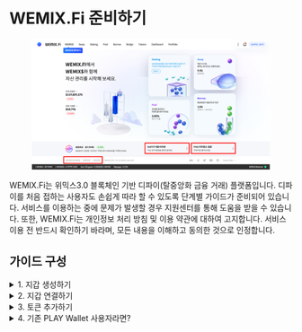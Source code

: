# WEMIX.Fi 준비하기

<figure><img src="../../.gitbook/assets/basic_guide_1.png" alt=""><figcaption></figcaption></figure>

WEMIX.Fi는 위믹스3.0 블록체인 기반 디파이(탈중앙화 금융 거래) 플랫폼입니다. 디파이를 처음 접하는 사용자도 손쉽게 따라 할 수 있도록 단계별 가이드가 준비되어 있습니다. 서비스를 이용하는 중에 문제가 발생할 경우 지원센터를 통해 도움을 받을 수 있습니다. 또한, WEMIX.Fi는 개인정보 처리 방침 및 이용 약관에 대하여 고지합니다. 서비스 이용 전 반드시 확인하기 바라며, 모든 내용을 이해하고 동의한 것으로 인정합니다.

## 가이드 구성

<details>

<summary>1. 지갑 생성하기</summary>

* 메타마스크 생성하기
  * 메타마스크 다운로드 및 설치
  * 비밀번호 만들기
  * 비밀문구 생성 및 확인
  * 메타마스크 생성 완료

<!---->

* WEMIX3.0 지갑 생성하기
  * WEMIX3.0 지갑 다운로드 및 설치
  * 비밀번호 및 생체 인증 방법 등록
  * 지갑 비밀문구 생성 및 확인
  * 지갑 생성 완료

</details>

<details>

<summary>2. 지갑 연결하기</summary>

* WEMIX3.0 지갑 연결하기
* 메타마스크 연결하기

</details>

<details>

<summary>3. 토큰 추가하기</summary>

* WEMIX3.0 지갑
* 메타마스크
  * 토큰 가져오기
  * 토큰 정보 입력
  * 토큰 추가 완료

</details>

<details>

<summary>4. 기존 PLAY Wallet 사용자라면?</summary>



</details>
